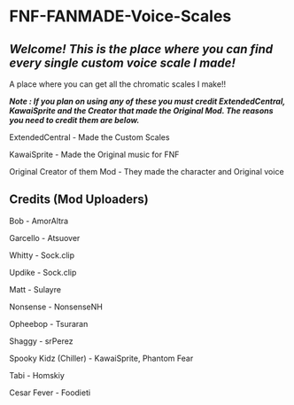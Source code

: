 # FNF-FANMADE-Voice-Scales

*Welcome! This is the place where you can find every single custom voice scale I made!*
---------------------------------

A place where you can get all the chromatic scales I make!!


***Note : If you plan on using any of these you must credit ExtendedCentral, KawaiSprite and the Creator that made the Original Mod.
The reasons you need to credit them are below.***

ExtendedCentral - Made the Custom Scales

KawaiSprite - Made the Original music for FNF

Original Creator of them Mod - They made the character and Original voice

Credits (Mod Uploaders)
---------------------
Bob - AmorAltra

Garcello - Atsuover

Whitty - Sock.clip

Updike - Sock.clip

Matt - Sulayre

Nonsense - NonsenseNH

Opheebop - Tsuraran

Shaggy - srPerez

Spooky Kidz (Chiller) - KawaiSprite, Phantom Fear

Tabi - Homskiy

Cesar Fever - Foodieti
